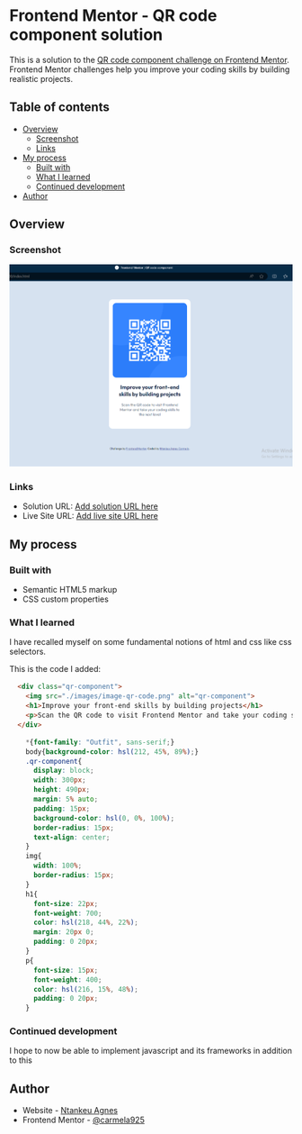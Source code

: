# Frontend Mentor - QR code component solution

This is a solution to the [QR code component challenge on Frontend Mentor](https://www.frontendmentor.io/challenges/qr-code-component-iux_sIO_H). Frontend Mentor challenges help you improve your coding skills by building realistic projects. 

## Table of contents

- [Overview](#overview)
  - [Screenshot](#screenshot)
  - [Links](#links)
- [My process](#my-process)
  - [Built with](#built-with)
  - [What I learned](#what-i-learned)
  - [Continued development](#continued-development)
- [Author](#author)

## Overview

### Screenshot

![](./screenshot.png)

### Links

- Solution URL: [Add solution URL here](https://github.com/carmela925/qr-code-component-main.git)
- Live Site URL: [Add live site URL here](https://qr-code-component-main-two-dun.vercel.app/)

## My process

### Built with

- Semantic HTML5 markup
- CSS custom properties

### What I learned

I have recalled myself on some fundamental notions of html and css like css selectors.

This is the code I added:

```html
  <div class="qr-component">
    <img src="./images/image-qr-code.png" alt="qr-component">
    <h1>Improve your front-end skills by building projects</h1>
    <p>Scan the QR code to visit Frontend Mentor and take your coding skills to the next level</p>
  </div>
```
```css
    *{font-family: "Outfit", sans-serif;}
    body{background-color: hsl(212, 45%, 89%);}
    .qr-component{
      display: block;
      width: 300px;
      height: 490px;
      margin: 5% auto;
      padding: 15px;
      background-color: hsl(0, 0%, 100%);
      border-radius: 15px;
      text-align: center;
    }
    img{
      width: 100%;
      border-radius: 15px;
    }
    h1{
      font-size: 22px;
      font-weight: 700;
      color: hsl(218, 44%, 22%);
      margin: 20px 0;
      padding: 0 20px;
    }
    p{
      font-size: 15px;
      font-weight: 400;
      color: hsl(216, 15%, 48%);
      padding: 0 20px;
    }
```

### Continued development

 I hope to now be able to implement javascript and its frameworks in addition to this

## Author

- Website - [Ntankeu Agnes](https://github.com/carmela925)
- Frontend Mentor - [@carmela925](https://www.frontendmentor.io/profile/carmela925)
